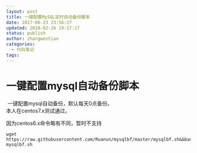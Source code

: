 ```yaml
---
layout: post
title: 一键配置MySQL定时自动备份脚本
date: 2017-06-23 23:56:27
updated: 2018-02-26 19:17:17
status: publish
author: zhangwentian
categories: 
  - 代码笔记
tags: 
---
```


# 一键配置mysql自动备份脚本  

 一键配置mysql自动备份，默认每天0点备份。  
本人在centos7.x测试通过。  

因为centos6.x命令略有不同，暂时不支持
```
wget https://raw.githubusercontent.com/Ruanun/mysqlbf/master/mysqlbf.sh&&bash mysqlbf.sh
```